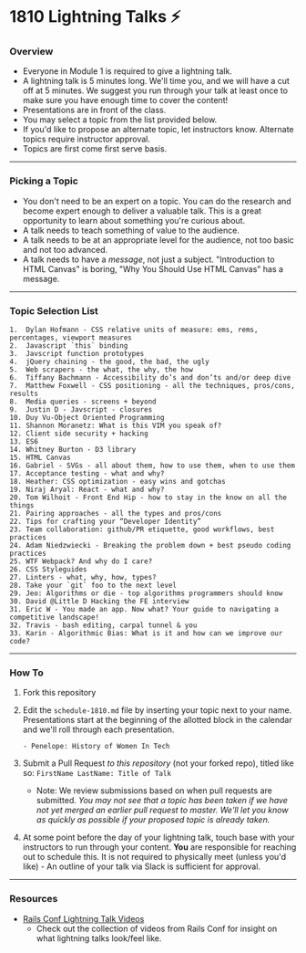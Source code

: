 # 1810 Lightning Talks :zap:

### Overview

* Everyone in Module 1 is required to give a lightning talk.
* A lightning talk is 5 minutes long. We'll time you, and we will have a cut off at 5 minutes. We suggest you run through your talk at least once to make sure you have enough time to cover the content!
* Presentations are in front of the class.
* You may select a topic from the list provided below. 
* If you'd like to propose an alternate topic, let instructors know. Alternate topics require instructor approval. 
* Topics are first come first serve basis.

---

### Picking a Topic

* You don't need to be an expert on a topic. You can do the research and become expert enough to deliver a valuable talk. This is a great opportunity to learn about something you're curious about.
* A talk needs to teach something of value to the audience.
* A talk needs to be at an appropriate level for the audience, not too basic and not too advanced.
* A talk needs to have a *message*, not just a subject. "Introduction to HTML Canvas" is boring, "Why You Should Use HTML Canvas" has a message.

---

### Topic Selection List

```
1.  Dylan Hofmann - CSS relative units of measure: ems, rems, percentages, viewport measures
2.  Javascript `this` binding
3.  Javscript function prototypes
4.  jQuery chaining - the good, the bad, the ugly
5.  Web scrapers - the what, the why, the how
6.  Tiffany Bachmann - Accessibility do’s and don’ts and/or deep dive
7.  Matthew Foxwell - CSS positioning - all the techniques, pros/cons, results
8.  Media queries - screens + beyond
9.  Justin D - Javscript - closures
10. Duy Vu-Object Oriented Programming
11. Shannon Moranetz: What is this VIM you speak of?
12. Client side security + hacking
13. ES6
14. Whitney Burton - D3 library
15. HTML Canvas
16. Gabriel - SVGs - all about them, how to use them, when to use them
17. Acceptance testing - what and why?
18. Heather: CSS optimization - easy wins and gotchas
19. Niraj Aryal: React - what and why? 
20. Tom Wilhoit - Front End Hip - how to stay in the know on all the things
21. Pairing approaches - all the types and pros/cons
22. Tips for crafting your “Developer Identity”
23. Team collaboration: github/PR etiquette, good workflows, best practices
24. Adam Niedzwiecki - Breaking the problem down + best pseudo coding practices
25. WTF Webpack? And why do I care?
26. CSS Styleguides
27. Linters - what, why, how, types?
28. Take your `git` foo to the next level
29. Jeo: Algorithms or die - top algorithms programmers should know
30. David @Little D Hacking the FE interview
31. Eric W - You made an app. Now what? Your guide to navigating a competitive landscape!
32. Travis - bash editing, carpal tunnel & you
33. Karin - Algorithmic Bias: What is it and how can we improve our code?
```

---

### How To

1. Fork this repository 
2. Edit the `schedule-1810.md` file by inserting your topic next to your name. Presentations start at the beginning of the allotted block in the calendar and we'll roll through each presentation. 

	```
	- Penelope: History of Women In Tech 
	```

3. Submit a Pull Request *to this repository* (not your forked repo), titled like so: `FirstName LastName: Title of Talk`

	* Note: We review submissions based on when pull requests are submitted. *You may not see that a topic has been taken if we have not yet merged an earlier pull request to master. We'll let you know as quickly as possible if your proposed topic is already taken.*

4. At some point before the day of your lightning talk, touch base with your instructors to run through your content. **You** are responsible for reaching out to schedule this. It is not required to physically meet (unless you'd like) - An outline of your talk via Slack is sufficient for approval.
 
---- 

### Resources 
* [Rails Conf Lightning Talk Videos](https://www.youtube.com/watch?v=DHHHnPwSY5I)
	- Check out the collection of videos from Rails Conf for insight on what lightning talks look/feel like. 
